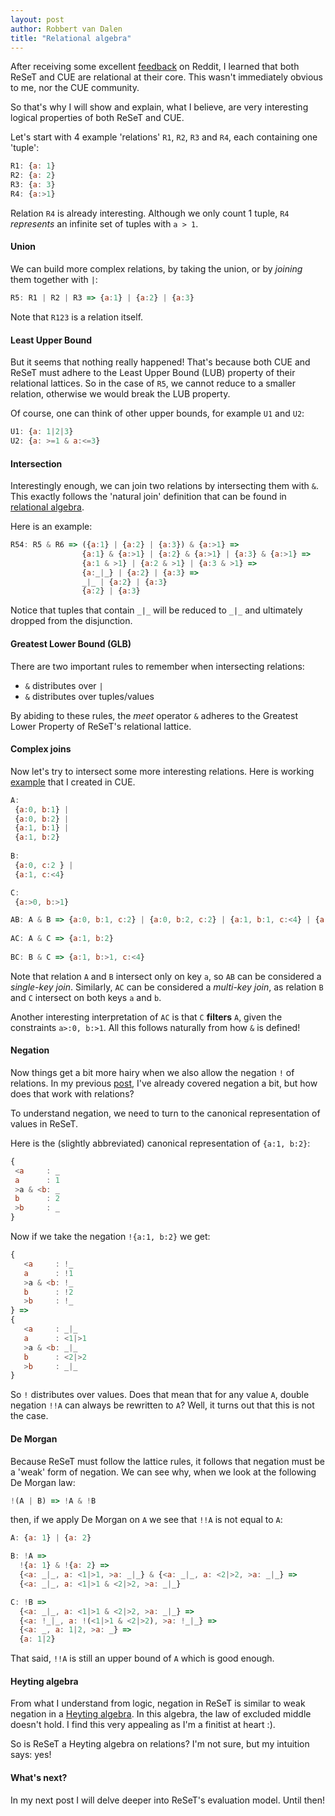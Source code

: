 ```yaml
---
layout: post
author: Robbert van Dalen
title: "Relational algebra"
---
```

After receiving some excellent [feedback](https://old.reddit.com/r/ProgrammingLanguages/comments/uukxvp/reset_set_based_programming_language/) on Reddit, I learned that both ReSeT and CUE are relational at their core.
This wasn't immediately obvious to me, nor the CUE community. 

So that's why I will show and explain, what I believe, are very interesting logical properties of both ReSeT and CUE.

Let's start with 4 example 'relations' `R1`, `R2`, `R3` and `R4`, each containing one 'tuple':
```javascript
R1: {a: 1}
R2: {a: 2}
R3: {a: 3}
R4: {a:>1}
```
Relation `R4` is already interesting. Although we only count 1 tuple, `R4` *represents* an infinite set of tuples with `a > 1`.

#### Union
We can build more complex relations, by taking the union, or by *joining* them together with `|`:
```javascript
R5: R1 | R2 | R3 => {a:1} | {a:2} | {a:3}
```
Note that `R123` is a relation itself.
                    
#### Least Upper Bound
But it seems that nothing really happened! That's because both CUE and ReSeT must adhere to the Least Upper Bound (LUB) 
property of their relational lattices. 
So in the case of `R5`, we cannot reduce to a smaller relation, otherwise we would break the LUB property.

Of course, one can think of other upper bounds, for example `U1` and `U2`:
```javascript
U1: {a: 1|2|3}
U2: {a: >=1 & a:<=3}
```
#### Intersection
Interestingly enough, we can join two relations by intersecting them with `&`.
This exactly follows the 'natural join' definition that can be found in [relational algebra](https://en.wikipedia.org/wiki/Relational_algebra). 

Here is an example:
```javascript
R54: R5 & R6 => ({a:1} | {a:2} | {a:3}) & {a:>1} => 
                {a:1} & {a:>1} | {a:2} & {a:>1} | {a:3} & {a:>1} =>
                {a:1 & >1} | {a:2 & >1} | {a:3 & >1} =>
                {a:_|_} | {a:2} | {a:3} =>
                _|_ | {a:2} | {a:3}
                {a:2} | {a:3}
```
Notice that tuples that contain `_|_` will be reduced to `_|_` and ultimately dropped from the disjunction. 
#### Greatest Lower Bound (GLB)
There are two important rules to remember when intersecting relations:

* `&` distributes over `|`
* `&` distributes over tuples/values

By abiding to these rules, the *meet* operator `&` adheres to the Greatest Lower Property of ReSeT's relational lattice.
#### Complex joins
Now let's try to intersect some more interesting relations. Here is working [example](https://cuelang.org/play/?id=TCFw0ZL5DN9#cue@export@cue) that I created in CUE.
```javascript
A: 
 {a:0, b:1} | 
 {a:0, b:2} | 
 {a:1, b:1} | 
 {a:1, b:2}
 
B: 
 {a:0, c:2 } |
 {a:1, c:<4}

C: 
 {a:>0, b:>1}

AB: A & B => {a:0, b:1, c:2} | {a:0, b:2, c:2} | {a:1, b:1, c:<4} | {a:1, b:2, c:<4}
  
AC: A & C => {a:1, b:2}
  
BC: B & C => {a:1, b:>1, c:<4}
```
Note that relation `A` and `B` intersect only on key `a`, so `AB` can be considered a *single-key join*.
Similarly, `AC` can be considered a *multi-key join*, as relation `B` and `C` intersect on both keys `a` and `b`. 

Another interesting interpretation of `AC` is that `C` **filters** `A`, given the constraints `a>:0, b:>1`.
All this follows naturally from how `&` is defined!

#### Negation
Now things get a bit more hairy when we also allow the negation `!` of relations. 
In my previous [post](https://odipar.github.io/reset/2022/05/20/introduction.html), I've already covered negation a bit, but how does that work with relations?

To understand negation, we need to turn to the canonical representation of values in ReSeT. 

Here is the (slightly abbreviated) canonical representation of `{a:1, b:2}`:
```javascript
{
 <a     : _
 a      : 1
 >a & <b: _
 b      : 2
 >b     : _ 
}
```
Now if we take the negation `!{a:1, b:2}` we get:
```javascript 
{
   <a     : !_
   a      : !1
   >a & <b: !_
   b      : !2
   >b     : !_ 
} =>
{
   <a     : _|_
   a      : <1|>1
   >a & <b: _|_
   b      : <2|>2
   >b     : _|_
}
```
So `!` distributes over values. Does that mean that for any value `A`, double negation `!!A` can always be rewritten to `A`?
Well, it turns out that this is not the case.
#### De Morgan
Because ReSeT must follow the lattice rules, it follows that negation must be a 'weak' form of negation.
We can see why, when we look at the following De Morgan law:
```javascript
!(A | B) => !A & !B
```
then, if we apply De Morgan on `A` we see that `!!A` is not equal to `A`:
```javascript
A: {a: 1} | {a: 2}

B: !A => 
  !{a: 1} & !{a: 2} => 
  {<a: _|_, a: <1|>1, >a: _|_} & {<a: _|_, a: <2|>2, >a: _|_} =>
  {<a: _|_, a: <1|>1 & <2|>2, >a: _|_}

C: !B => 
  {<a: _|_, a: <1|>1 & <2|>2, >a: _|_} => 
  {<a: !_|_, a: !(<1|>1 & <2|>2), >a: !_|_} =>
  {<a: _, a: 1|2, >a: _} =>
  {a: 1|2}
```
That said, `!!A` is still an upper bound of `A` which is good enough.
#### Heyting algebra
From what I understand from logic, negation in ReSeT is similar to weak negation in a [Heyting algebra](https://en.wikipedia.org/wiki/Heyting_algebra). 
In this algebra, the law of excluded middle doesn't hold. I find this very appealing as I'm a finitist at heart :).

So is ReSeT a Heyting algebra on relations? I'm not sure, but my intuition says: yes!

#### What's next?
In my next post I will delve deeper into ReSeT's evaluation model. Until then!